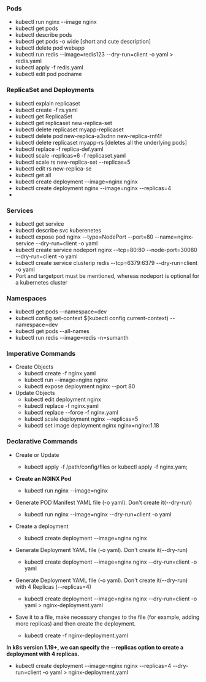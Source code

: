 ### Pods
  - kubectl run nginx --image nginx
  - kubectl get pods
  - kubectl describe pods
  - kubectl get pods -o wide [short and cute description]
  - kubectl delete pod webapp
  - kubectl run redis --image=redis123 --dry-run=client -o yaml > redis.yaml
  - kubectl apply -f redis.yaml
  - kubectl edit pod podname
### ReplicaSet and Deployments
  - kubectl explain replicaset
  - kubectl create -f rs.yaml
  - kubectl get ReplicaSet
  - kubectl get replicaset new-replica-set
  - kubectl delete replicaset myapp-replicaset
  - kubectl delete pod new-replica-a3sdnn new-replica-rnf4f 
  - kubectl delete replicaset myapp-rs  [deletes all the underlying pods] 
  - kubectl replace -f replica-def.yaml
  - kubectl scale -replicas=6 -f replicaset.yaml
  - kubectl scale rs new-replica-set --replicas=5
  - kubectl edit rs new-replica-se
  - kubectl get all
  - kubectl create deployment --image=nginx nginx
  - kubectl create deployment nginx --image=nginx --replicas=4
  - 

### Services
  - kubectl get service
  - kubectl describe svc kuberenetes
  - kubectl expose pod nginx --type=NodePort --port=80 --name=nginx-service --dry-run=client -o yaml
  - kubectl create service nodeport nginx --tcp=80:80 --node-port=30080 --dry-run=client -o yaml
  - kubectl create service clusterip redis --tcp=6379:6379 --dry-run=client -o yaml
  - Port and targetport must be mentioned, whereas nodeport is optional for a kubernetes cluster
### Namespaces
  - kubectl get pods --namespace=dev
  - kubectl config set-context $(kubectl config current-context) --namespace=dev
  - kubectl get pods --all-names
  - kubectl run redis --image=redis -n=sumanth

### Imperative Commands
- Create Objects
  - kubectl create -f nginx.yaml
  - kubectl run --image=nginx nginx
  - kubectl expose deployment nginx --port 80
- Update Objects
  - kubectl edit deployment nginx
  - kubectl replace -f nginx.yaml
  - kubectl replace --force -f nginx.yaml
  - kubectl scale deployment nginx --replicas=5
  - kubectl set image deployment nginx nginx=nginx:1.18
### Declarative Commands
- Create or Update
  - kubectl apply -f /path/config/files or kubectl apply -f nginx.yam;
 
 
     

- **Create an NGINX Pod**
  - kubectl run nginx --image=nginx

- Generate POD Manifest YAML file (-o yaml). Don't create it(--dry-run)
  - kubectl run nginx --image=nginx --dry-run=client -o yaml

- Create a deployment
  - kubectl create deployment --image=nginx nginx
- Generate Deployment YAML file (-o yaml). Don't create it(--dry-run)
  - kubectl create deployment --image=nginx nginx --dry-run=client -o yaml
- Generate Deployment YAML file (-o yaml). Don't create it(--dry-run) with 4 Replicas (--replicas=4)
  - kubectl create deployment --image=nginx nginx --dry-run=client -o yaml > nginx-deployment.yaml
- Save it to a file, make necessary changes to the file (for example, adding more replicas) and then create the deployment.
  - kubectl create -f nginx-deployment.yaml

**In k8s version 1.19+, we can specify the --replicas option to create a deployment with 4 replicas.** 
- kubectl create deployment --image=nginx nginx --replicas=4 --dry-run=client -o yaml > nginx-deployment.yaml
